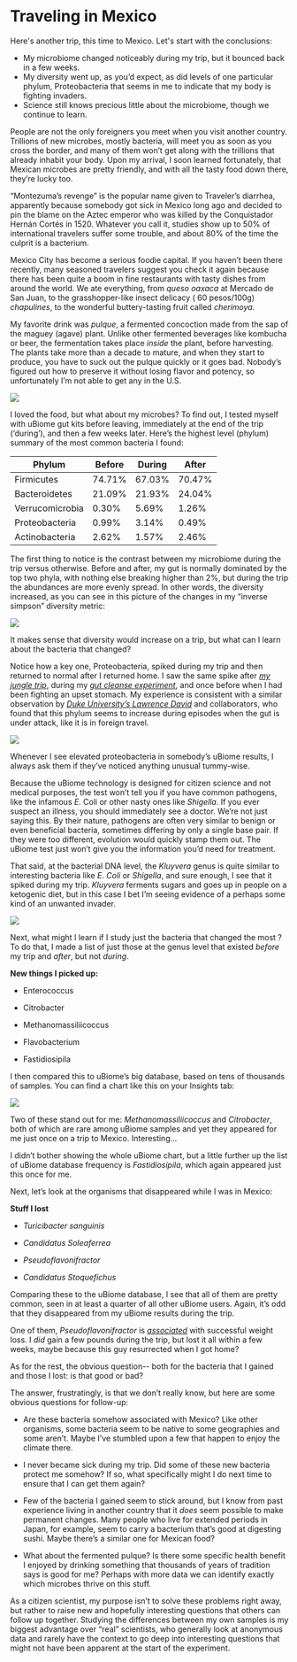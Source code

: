 Traveling in Mexico
==================

Here's another trip, this time to Mexico. Let's start with the conclusions:

* My microbiome changed noticeably during my trip, but it bounced back in a few weeks.
* My diversity went up, as you’d expect, as did levels of one particular phylum, Proteobacteria that seems in me to indicate that my body is fighting invaders.
* Science still knows precious little about the microbiome, though we continue to learn.

People are not the only foreigners you meet when you visit another country. Trillions of new microbes, mostly bacteria, will meet you as soon as you cross the border, and many of them won’t get along with the trillions that already inhabit your body. Upon my arrival, I soon learned fortunately, that Mexican microbes are pretty friendly, and with all the tasty food down there, they’re lucky too.

“Montezuma’s revenge” is the popular name given to Traveler’s diarrhea, apparently because somebody got sick in Mexico long ago and decided to pin the blame on the Aztec emperor who was killed by the Conquistador Hernán Cortés in 1520. Whatever you call it, studies show up to 50% of international travelers suffer some trouble, and about 80% of the time the culprit is a bacterium.

Mexico City has become a serious foodie capital. If you haven’t been there recently, many seasoned travelers suggest you check it again because there has been quite a boom in fine restaurants with tasty dishes from around the world. We ate everything, from *queso oaxaca* at Mercado de San Juan, to the grasshopper-like insect delicacy ( 60 pesos/100g) *chapulines*, to the wonderful buttery-tasting fruit called *cherimoya*.

My favorite drink was *pulque*, a fermented concoction made from the sap of the maguey (agave) plant. Unlike other fermented beverages like kombucha or beer, the fermentation takes place *inside* the plant, before harvesting. The plants take more than a decade to mature, and when they start to produce, you have to suck out the pulque quickly or it goes bad. Nobody’s figured out how to preserve it without losing flavor and potency, so unfortunately I’m not able to get any in the U.S.

![](/assets/experimentTravelMexicoPulque.jpg)


I loved the food, but what about my microbes? To find out, I tested myself with uBiome gut kits before leaving, immediately at the end of the trip (‘during’), and then a few weeks later. Here’s the highest level (phylum) summary of the most common bacteria I found:


| Phylum            | Before     | During     | After      | 
| ----------------- | ---------- | ---------- | ---------- | 
| Firmicutes        | 74.71%     | 67.03%     | 70.47%     | 
| Bacteroidetes     | 21.09%     | 21.93%     | 24.04%     | 
| Verrucomicrobia   | 0.30%      | 5.69%      | 1.26%      | 
| Proteobacteria    | 0.99%      | 3.14%      | 0.49%      | 
| Actinobacteria    | 2.62%      | 1.57%      | 2.46%      | 


The first thing to notice is the contrast between my microbiome during the trip versus otherwise. Before and after, my gut is normally dominated by the top two phyla, with nothing else breaking higher than 2%, but during the trip the abundances are more evenly spread. In other words, the diversity increased, as you can see in this picture of the changes in my “inverse simpson” diversity metric:

![](/assets/experimentTravelMexicoDiversity.png)

It makes sense that diversity would increase on a trip, but what can I learn about the bacteria that changed?

Notice how a key one, Proteobacteria, spiked during my trip and then returned to normal after I returned home. I saw the same spike after [*my jungle trip*](http://www.ubiomeblog.com/my-microbiome-in-the-jungle/), during my [*gut cleanse experiment*](http://www.ubiomeblog.com/experimenting-with-a-gut-cleanse-by-richard-sprague/), and once before when I had been fighting an upset stomach. My experience is consistent with a similar observation by [*Duke University’s Lawrence David*](http://genomebiology.com/2014/15/7/R89) and collaborators, who found that this phylum seems to increase during episodes when the gut is under attack, like it is in foreign travel.

![](/assets/experimentTravelMexicoProteobacteria.png)

Whenever I see elevated proteobacteria in somebody’s uBiome results, I always ask them if they’ve noticed anything unusual tummy-wise.

Because the uBiome technology is designed for citizen science and not medical purposes, the test won’t tell you if you have common pathogens, like the infamous *E.* Coli or other nasty ones like *Shigella*. If you ever suspect an illness, you should immediately see a doctor. We’re not just saying this. By their nature, pathogens are often very similar to benign or even beneficial bacteria, sometimes differing by only a single base pair. If they were too different, evolution would quickly stamp them out. The uBiome test just won’t give you the information you’d need for treatment.

That said, at the bacterial DNA level, the *Kluyvera* genus is quite similar to interesting bacteria like *E*. *Coli* or *Shigella*, and sure enough, I see that it spiked during my trip. *Kluyvera* ferments sugars and goes up in people on a ketogenic diet, but in this case I bet I’m seeing evidence of a perhaps some kind of an unwanted invader.

![](/assets/experimentTravelMexicoKluyvera.png)

Next, what might I learn if I study just the bacteria that changed the most ? To do that, I made a list of just those at the genus level that existed *before* my trip and *after*, but not *during*.

**New things I picked up:**

-   Enterococcus

-   Citrobacter

-   Methanomassiliicoccus

-   Flavobacterium

-   Fastidiosipila

I then compared this to uBiome’s big database, based on tens of thousands of samples. You can find a chart like this on your Insights tab:

![](/assets/experimentTravelMexicoElusive.jpg)


Two of these stand out for me: *Methanomassiliicoccus* and *Citrobacter*, both of which are rare among uBiome samples and yet they appeared for me just once on a trip to Mexico. Interesting…

I didn’t bother showing the whole uBiome chart, but a little further up the list of uBiome database frequency is *Fastidiosipila*, which again appeared just this once for me.

Next, let’s look at the organisms that disappeared while I was in Mexico:

**Stuff I lost**

-   *Turicibacter sanguinis*

-   *Candidatus Soleaferrea*

-   *Pseudoflavonifractor*

-   *Candidatus Stoquefichus*

Comparing these to the uBiome database, I see that all of them are pretty common, seen in at least a quarter of all other uBiome users. Again, it’s odd that they disappeared from my uBiome results during the trip.

One of them, *Pseudoflavonifractor* is [*associated*](http://journals.plos.org/plosone/article?id=10.1371/journal.pone.0149564) with successful weight loss. I *did* gain a few pounds during the trip, but lost it all within a few weeks, maybe because this guy resurrected when I got home?

As for the rest, the obvious question-- both for the bacteria that I gained and those I lost: is that good or bad?

The answer, frustratingly, is that we don’t really know, but here are some obvious questions for follow-up:

-   Are these bacteria somehow associated with Mexico? Like other organisms, some bacteria seem to be native to some geographies and some aren’t. Maybe I’ve stumbled upon a few that happen to enjoy the climate there.

-   I never became sick during my trip. Did some of these new bacteria protect me somehow? If so, what specifically might I do next time to ensure that I can get them again?

-   Few of the bacteria I gained seem to stick around, but I know from past experience living in another country that it *does* seem possible to make permanent changes. Many people who live for extended periods in Japan, for example, seem to carry a bacterium that’s good at digesting sushi. Maybe there’s a similar one for Mexican food?

-   What about the fermented pulque? Is there some specific health benefit I enjoyed by drinking something that thousands of years of tradition says is good for me? Perhaps with more data we can identify exactly which microbes thrive on this stuff.

As a citizen scientist, my purpose isn’t to solve these problems right away, but rather to raise new and hopefully interesting questions that others can follow up together. Studying the differences between my own samples is my biggest advantage over “real” scientists, who generally look at anonymous data and rarely have the context to go deep into interesting questions that might not have been apparent at the start of the experiment.